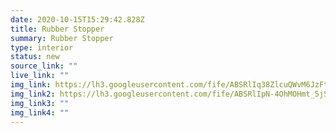 ```yaml
---
date: 2020-10-15T15:29:42.828Z
title: Rubber Stopper
summary: Rubber Stopper
type: interior
status: new
source_link: ""
live_link: ""
img_link: https://lh3.googleusercontent.com/fife/ABSRlIq38ZlcuQWvM6JzFtwOd5VK2nC9elS2irf4zJNUxWZH23uMzqGtL_6Z2_tz19W9SnUacfnxgiT6-UUW73B6Gqrwqqr0arCTgxPYvsi2RlgWqbxKOEAJJqYa2j4HrU63d58hL1X2tncfIfTYt3Tgt8L5snxvXhLO4vFHP7ebjn05Skwgr-HO-lWyG0ej7MmuoihNyUuzpL1f1L_-KqeQgamERxpfARajnEi1VpJ8iuBZ9KEDJVEUlND7BRXAwVFNyAEnp0yS6ydRBEOeHA5Kl6EC0xZ97FgrYLsrnGI4hiQwt38XDFe_xKfExUpIACZf1b388G5q2ryIBsytQwFQl05_YAvsEUlhL5VDEGdgJVH8d_KoXVG77Pr3MZ-mm5JjpNm4cPz5svZ8nkzKWmUKTPUVQ17CQAlnItqvBIvTSWaOuZHxcL9wkDsHngAveLwe1VDRdAyIrObw85CeNPBcV-FppCN_tyhZ_B1obBpDBMYxDJWxrMxfl1twTZbZgRY0tWzu11Oxl_81LKnQ2g8yV537OJpsV-LqD6FEKqpmzR1FVSB2FYRn2Ath7EB_BQl4AEfhqbwVdJmHykIbBE5dPM_h2nu7IkDUmLr6aIl0vrIs5qT3UX1Z0jnXG73jVafJXVlUDSkzWKFM0STZWELYRsqOCqxAlVejci28SbxylYVSrShOOs9rAuzYosLzyHiDx-zUilqIs6SLPQunVho2jrtJHB0QspLK8Q=w795-h666-ft
img_link2: https://lh3.googleusercontent.com/fife/ABSRlIpN-4OhMOHmt_5jSyApf_v5RcksfvjAmREMgVS_4Ay3xzggiwuWWoz88BRmQfkBFg0r-vJdlS6SJQpRD250ilvCpHDFETJ4riDhJP7GQIdHRZCPMKKBX9zQcaUk6P8TrUWxiTmr0pRkTGeXYUtp0KkSHof4mKfDlBZviaEajZlaTPNfcc9I-4GD-GZMYYGrg3Pw9H-S0ufdH4H1PgTj1CDsyKzwOz9tZdwSpxegqtjPPFQEjyrOo5Yg3AFo2zUOfeh6ENP-bEXJYRysQrTtFfbXmwJtx2vjcza1aWQiryYiUFnxJgdx4S3Rj0x5ufCzPNe224G7AzFNePuuRfOM9qaWj9V_wmNIyiYcDlA3hg7IjM8i9PVrS8dVJwWZS5q5UxnaTx9NNcpAXTyk9eM_a4zPI9HF3ZtMMXDFBaYbzxjLfDj0eWAxGqjM_5ZIxB4i46ZnyvvRENtaLosmtAudjqFwTawLDqgNhm7Hs5IkgBAp5Uqv3kggPIlualDuB8uOSSVM0wsSI_ppJm6x91OEvoZydD5WXlIjg4fw3oKY8uNGUbcDyfw1EMb-_fi8OLnrDDWPI7V6iFiMTV_UfLx4KnO_SExGRzAcyAYfTXqDuHO4P1bFwC6z8mDATwHSQVulZ1pELA_yxJA2Ki1M8pW0xskA3HhkzFid4vDG_I8tdnVaiFSOiWELVGGINaYyRPP_9jcl2x-Q35sMWeiWsjaQTJfbKt91EHqx9w=w795-h666-ft
img_link3: ""
img_link4: ""
---
```


